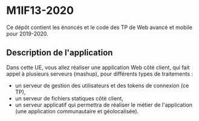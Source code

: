 # M1IF13-2020

Ce dépôt contient les énoncés et le code des TP de Web avancé et mobile pour 2019-2020.

## Description de l'application

Dans cette UE, vous allez réaliser une application Web côté client, qui fait appel à plusieurs serveurs (mashup), pour différents types de traitements :

- un serveur de gestion des utilisateurs et des tokens de connexion (ce TP),
- un serveur de fichiers statiques côté client,
- un serveur applicatif qui permettra de réaliser le métier de l'application (une application communautaire et géolocalisée).
